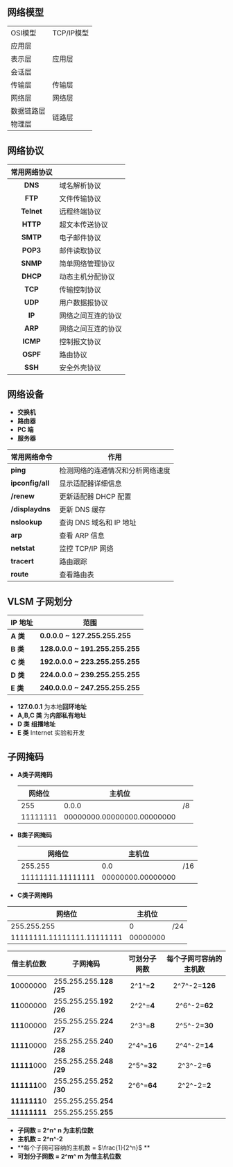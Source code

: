  

## 网络模型

<table>
    <tr>
        <td>OSI模型</td>
        <td>TCP/IP模型</td>
    </tr>
    <tr>
        <td>应用层</td>
        <td rowspan="3">应用层</td>
    </tr>
    <tr>
        <td>表示层</td>
    </tr>
    <tr>
        <td>会话层</td>
    </tr>
    <tr>
        <td>传输层</td>
        <td>传输层</td>
    </tr>
    <tr>
        <td>网络层</td>
        <td>网络层</td>
    </tr>
     <tr>
        <td>数据链路层</td>
        <td rowspan="2">链路层                       </td>
    </tr>
    <tr>
        <td>物理层</td>
    </tr>
</table>

## 网络协议

| 常用网络协议 | &nbsp;             |
| :----------: | ------------------ |
|   **DNS**    | 域名解析协议       |
|   **FTP**    | 文件传输协议       |
|  **Telnet**  | 远程终端协议       |
|   **HTTP**   | 超文本传送协议     |
|   **SMTP**   | 电子邮件协议       |
|   **POP3**   | 邮件读取协议       |
|   **SNMP**   | 简单网络管理协议   |
|   **DHCP**   | 动态主机分配协议   |
|   **TCP**    | 传输控制协议       |
|   **UDP**    | 用户数据报协议     |
|    **IP**    | 网络之间互连的协议 |
|   **ARP**    | 网络之间互连的协议 |
|   **ICMP**   | 控制报文协议       |
|   **OSPF**   | 路由协议           |
|   **SSH**    | 安全外壳协议       |

## 网络设备

- **交换机**
- **路由器**
- **PC 端**
- **服务器**

| 常用网络命令     | 作用                             |
| ---------------- | -------------------------------- |
| **ping**         | 检测网络的连通情况和分析网络速度 |
| **ipconfig/all** | 显示适配器详细信息               |
| **/renew**       | 更新适配器 DHCP 配置             |
| **/displaydns**  | 更新 DNS 缓存                    |
| **nslookup**     | 查询 DNS 域名和 IP 地址          |
| **arp**          | 查看 ARP 信息                    |
| **netstat**      | 监控 TCP/IP 网络                 |
| **tracert**      | 路由跟踪                         |
| **route**        | 查看路由表                       |

## VLSM 子网划分

| IP 地址  | 范围                            |
| -------- | ------------------------------- |
| **A 类** | **0.0.0.0 ~ 127.255.255.255**   |
| **B 类** | **128.0.0.0 ~ 191.255.255.255** |
| **C 类** | **192.0.0.0 ~ 223.255.255.255** |
| **D 类** | **224.0.0.0 ~ 239.255.255.255** |
| **E 类** | **240.0.0.0 ~ 247.255.255.255** |

- **127.0.0.1** 为本地**回环地址**
- **A,B,C 类** 为**内部私有地址**
- **D 类** **组播地址**
- **E 类** Internet 实验和开发

## 子网掩码

- **A类子网掩码**

	| 网络位   | 主机位                     |      |
	| -------- | -------------------------- | ---- |
	| 255      | 0.0.0                      | /8   |
	| 11111111 | 00000000.00000000.00000000 |      |

-   **B类子网掩码**

  	| 网络位            | 主机位            |      |
  	| ----------------- | ----------------- | ---- |
  	| 255.255           | 0.0               | /16  |
	| 11111111.11111111 | 00000000.00000000 |      |
  
-  **C类子网掩码**

  | 网络位                     | 主机位   |      |
  | -------------------------- | -------- | ---- |
  | 255.255.255                | 0        | /24  |
  | 11111111.11111111.11111111 | 00000000 |      |

| 借主机位数   | 子网掩码                    | 可划分子网数 | 每个子网可容纳的主机数 |
| ------------ | --------------------------- | :----------: | :--------------------: |
| **1**0000000 | 255.255.255.**128** **/25** |  2^1^=**2**  |     2^7^-2=**126**     |
| **11**000000 | 255.255.255.**192** **/26** |  2^2^=**4**  |     2^6^-2=**62**      |
| **111**00000 | 255.255.255.**224** **/27** |  2^3^=**8**  |     2^5^-2=**30**      |
| **1111**0000 | 255.255.255.**240** **/28** | 2^4^=**16**  |     2^4^-2=**14**      |
| **11111**000 | 255.255.255.**248** **/29** | 2^5^=**32**  |      2^3^-2=**6**      |
| **111111**00 | 255.255.255.**252** **/30** | 2^6^=**64**  |      2^2^-2=**2**      |
| **1111111**0 | 255.255.255.**254**         |
| **11111111** | 255.255.255.**255**         |

- **子网数 = 2^n^ n 为主机位数**
- **主机数 = 2^n^-2**
- **每个子网可容纳的主机数 = $\frac{1}{2^n}$ **
- **可划分子网数 = 2^m^   m 为借主机位数**
